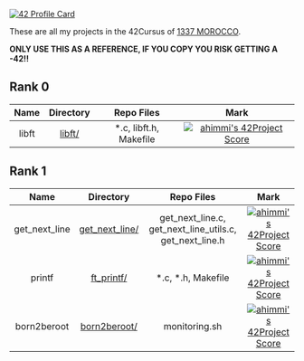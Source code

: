 [![42 Profile Card](https://1337-readme.vercel.app/api/profile?cursus=42cursus&email=hide&login=ahimmi)](https://github.com/mohouyizme/1337-readme)

These are all my projects in the 42Cursus of [1337 MOROCCO](https://www.1337.ma/).

**ONLY USE THIS AS A REFERENCE, IF YOU COPY YOU RISK GETTING A -42!!**

## Rank 0

|			Name				|	Directory	| Repo Files | Mark |
|:-----------------------------------:|:------------------:|:--------------:|:--------------:|
libft								|	[libft/](https://github.com/ahimmii/libft)		| *.c, libft.h, Makefile | [![ahimmi's 42Project Score](https://badge42.herokuapp.com/api/project/ahimmi/Libft)](https://github.com/ahimmii/libft) |

## Rank 1

|			Name				|	Directory	| Repo Files | Mark |
|:-----------------------------------:|:------------------:|:--------------:|:--------------:|
get_next_line								|	[get_next_line/](https://github.com/ahimmii/get_next_line)		| get_next_line.c, get_next_line_utils.c, get_next_line.h | [![ahimmi's 42Project Score](https://badge42.herokuapp.com/api/project/ahimmi/get_next_line)](https://github.com/ahimmii/get_next_line) |
printf								|	[ft_printf/](https://github.com/ahimmii/printf)	 | *.c, *.h, Makefile | [![ahimmi's 42Project Score](https://badge42.herokuapp.com/api/project/ahimmi/ft_printf)](https://github.com/ahimmii/printf) |
born2beroot								|	[born2beroot/]()		| monitoring.sh | [![ahimmi's 42Project Score](https://badge42.herokuapp.com/api/project/ahimmi/Born2beroot)]() |
